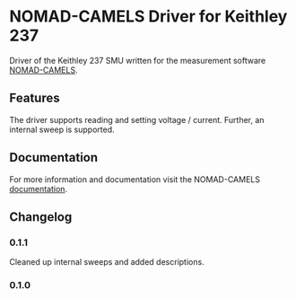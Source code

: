 # NOMAD-CAMELS Driver for Keithley 237  

Driver of the Keithley 237 SMU written for the measurement software [NOMAD-CAMELS](https://fau-lap.github.io/NOMAD-CAMELS/).


## Features
The driver supports reading and setting voltage / current. Further, an internal sweep is supported. 


## Documentation

For more information and documentation visit the NOMAD-CAMELS [documentation](https://fau-lap.github.io/NOMAD-CAMELS/doc/instruments/instruments.html).

## Changelog

### 0.1.1
Cleaned up internal sweeps and added descriptions.
### 0.1.0
